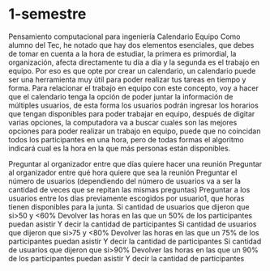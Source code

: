 # 1-semestre
Pensamiento computacional para ingeniería
Calendario Equipo
Como alumno del Tec, he notado que hay dos elementos esenciales, que debes de tomar en cuenta a la hora de estudiar, la primera es primordial, la organización, 
afecta directamente tu día a día y la segunda es el trabajo en equipo. Por eso es que opte por crear un calendario, un calendario puede ser una herramienta muy 
útil para poder realizar tus tareas en tiempo y forma.
Para relacionar el trabajo en equipo con este concepto, voy a hacer que el calendario tenga la opción de poder juntar la información de múltiples usuarios, 
de esta forma los usuarios podrán ingresar los horarios que tengan disponibles para poder trabajar en equipo, después de digitar varias opciones, la computadora 
va a buscar cuales son las mejores opciones para poder realizar un trabajo en equipo, puede que no coincidan todos los participantes en una hora, pero de todas 
formas el algoritmo indicará cual es la hora en la que más personas están disponibles.

Preguntar al organizador entre que días quiere hacer una reunión
Preguntar al organizador entre qué hora quiere que sea la reunión
Preguntar el número de usuarios (dependiendo del número de usuarios va a ser la cantidad de veces que se repitan las mismas preguntas)
Preguntar a los usuarios entre los días previamente escogidos por usuario1, que horas tienen disponibles para la junta.
Si cantidad de usuarios que dijeron que si>50 y <60%
Devolver las horas en las que un 50% de los participantes puedan asistir
Y decir la cantidad de participantes
Si cantidad de usuarios que dijeron que si>75 y <80%
Devolver las horas en las que un 75% de los participantes puedan asistir
Y decir la cantidad de participantes
Si cantidad de usuarios que dijeron que si>90%
Devolver las horas en las que un 90% de los participantes puedan asistir
Y decir la cantidad de participantes
